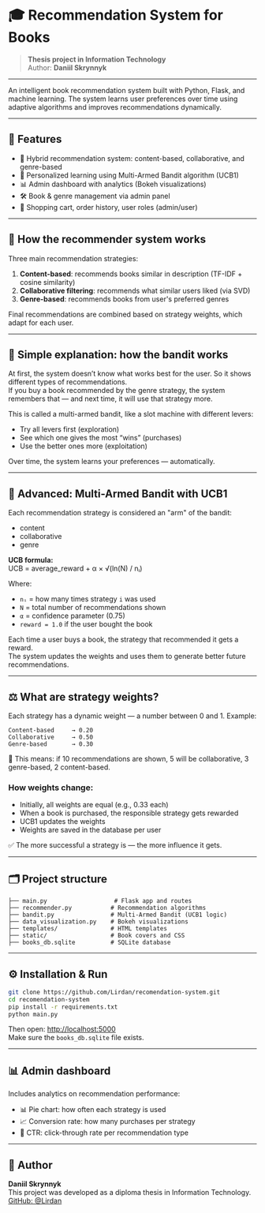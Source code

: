 # 🎓 Recommendation System for Books

> **Thesis project in Information Technology**  
> Author: **Daniil Skrynnyk**

---

An intelligent book recommendation system built with Python, Flask, and machine learning. The system learns user preferences over time using adaptive algorithms and improves recommendations dynamically.

---

## 🚀 Features

- 🤖 Hybrid recommendation system: content-based, collaborative, and genre-based  
- 🧠 Personalized learning using Multi-Armed Bandit algorithm (UCB1)  
- 📊 Admin dashboard with analytics (Bokeh visualizations)  
- 🛠️ Book & genre management via admin panel  
- 🛒 Shopping cart, order history, user roles (admin/user)

---

## 🧠 How the recommender system works

Three main recommendation strategies:

1. **Content-based**: recommends books similar in description (TF-IDF + cosine similarity)  
2. **Collaborative filtering**: recommends what similar users liked (via SVD)  
3. **Genre-based**: recommends books from user's preferred genres

Final recommendations are combined based on strategy weights, which adapt for each user.

---

## 🤔 Simple explanation: how the bandit works

At first, the system doesn’t know what works best for the user. So it shows different types of recommendations.  
If you buy a book recommended by the genre strategy, the system remembers that — and next time, it will use that strategy more.

This is called a multi-armed bandit, like a slot machine with different levers:
- Try all levers first (exploration)  
- See which one gives the most “wins” (purchases)  
- Use the better ones more (exploitation)

Over time, the system learns your preferences — automatically.

---

## 🎰 Advanced: Multi-Armed Bandit with UCB1

Each recommendation strategy is considered an "arm" of the bandit:

- content
- collaborative
- genre

**UCB formula:**  
UCB = average_reward + α × √(ln(N) / nᵢ)

Where:
- `nᵢ` = how many times strategy `i` was used  
- `N` = total number of recommendations shown  
- `α` = confidence parameter (0.75)  
- `reward = 1.0` if the user bought the book

Each time a user buys a book, the strategy that recommended it gets a reward.  
The system updates the weights and uses them to generate better future recommendations.

---

## ⚖️ What are strategy weights?

Each strategy has a dynamic weight — a number between 0 and 1. Example:

```
Content-based     → 0.20  
Collaborative     → 0.50  
Genre-based       → 0.30
```

📌 This means: if 10 recommendations are shown, 5 will be collaborative, 3 genre-based, 2 content-based.

### How weights change:
- Initially, all weights are equal (e.g., 0.33 each)  
- When a book is purchased, the responsible strategy gets rewarded  
- UCB1 updates the weights  
- Weights are saved in the database per user

✅ The more successful a strategy is — the more influence it gets.

---

## 🗂️ Project structure

```
├── main.py                   # Flask app and routes
├── recommender.py           # Recommendation algorithms
├── bandit.py                # Multi-Armed Bandit (UCB1 logic)
├── data_visualization.py    # Bokeh visualizations
├── templates/               # HTML templates
├── static/                  # Book covers and CSS
├── books_db.sqlite          # SQLite database
```

---

## ⚙️ Installation & Run

```bash
git clone https://github.com/Lirdan/recomendation-system.git
cd recomendation-system
pip install -r requirements.txt
python main.py
```

Then open: [http://localhost:5000](http://localhost:5000)  
Make sure the `books_db.sqlite` file exists.

---

## 📊 Admin dashboard

Includes analytics on recommendation performance:

- 📊 Pie chart: how often each strategy is used  
- 📈 Conversion rate: how many purchases per strategy  
- 🔎 CTR: click-through rate per recommendation type

---

## 📎 Author

**Daniil Skrynnyk**  
This project was developed as a diploma thesis in Information Technology.  
[GitHub: @Lirdan](https://github.com/Lirdan)